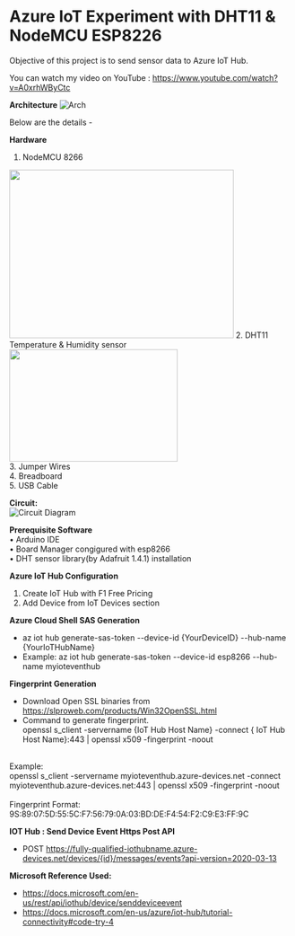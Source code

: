 # Azure IoT Experiment with DHT11 & NodeMCU ESP8226

Objective of this project is to send sensor data to Azure IoT Hub. <br/>

You can watch my video on YouTube : https://www.youtube.com/watch?v=A0xrhWByCtc

**Architecture**
![Arch](https://github.com/PrasenjitSaha/Azure-IoT-DHT11-ESP8226/blob/main/Images/Azure%20IoT-Copy%20of%20Architecture.png)<br/>

Below are the details -<br/>

**Hardware**
1.	NodeMCU 8266 <br/>
<img src="https://github.com/PrasenjitSaha/Azure-IoT-DHT11-ESP8226/blob/main/Images/Introduction-to-NodeMCU-V3-2-1.png" width="400" height="300" />
2.	DHT11 Temperature & Humidity sensor <br/>
<img src="https://github.com/PrasenjitSaha/Azure-IoT-DHT11-ESP8226/blob/main/Images/DHT11%E2%80%93Temperature-Sensor-Pinout.jpg" width="300" height="200" /><br/>
3.	Jumper Wires<br/>
4.	Breadboard <br/>
5.	USB Cable <br/>

**Circuit:** <br/>
 ![Circuit Diagram](https://github.com/PrasenjitSaha/Azure-IoT-DHT11-ESP8226/blob/main/Images/Azure%20IoT-Circuit%20Diagram.png) <br/>
 
**Prerequisite Software**  <br/>
•	Arduino IDE <br/>
•	Board Manager congigured with esp8266  <br/>
•	DHT sensor library(by Adafruit 1.4.1) installation  <br/>

**Azure IoT Hub Configuration**
 1. Create IoT Hub with F1 Free Pricing
 2. Add Device from IoT Devices section

**Azure Cloud Shell SAS Generation**
- az iot hub generate-sas-token --device-id {YourDeviceID} --hub-name {YourIoTHubName}
- Example:  az iot hub generate-sas-token --device-id esp8266 --hub-name myioteventhub
 

**Fingerprint Generation**

* Download Open SSL binaries from https://slproweb.com/products/Win32OpenSSL.html <br />
* Command to generate fingerprint. <br />
openssl s_client -servername {IoT Hub Host Name} -connect { IoT Hub Host Name}:443 | openssl x509 -fingerprint -noout <br /><br />

Example:<br />
openssl s_client -servername myioteventhub.azure-devices.net -connect myioteventhub.azure-devices.net:443 | openssl x509 -fingerprint -noout <br />
<br /> 
Fingerprint Format: 9S:89:07:5D:55:5C:F7:56:79:0A:03:BD:DE:F4:54:F2:C9:E3:FF:9C

**IOT Hub : Send Device Event Https Post API**
* POST https://fully-qualified-iothubname.azure-devices.net/devices/{id}/messages/events?api-version=2020-03-13

**Microsoft Reference Used:**
* https://docs.microsoft.com/en-us/rest/api/iothub/device/senddeviceevent
* https://docs.microsoft.com/en-us/azure/iot-hub/tutorial-connectivity#code-try-4


